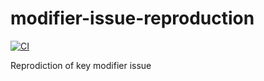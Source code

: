 # modifier-issue-reproduction

[![CI](https://github.com//modifier-issue-reproduction/workflows/CI/badge.svg)](https://github.com//modifier-issue-reproduction/actions)

Reprodiction of key modifier issue
